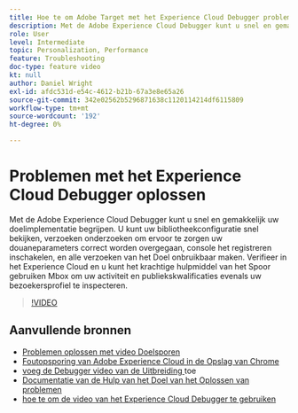 ```yaml
---
title: Hoe te om Adobe Target met het Experience Cloud Debugger problemen op te lossen
description: Met de Adobe Experience Cloud Debugger kunt u snel en gemakkelijk uw doelimplementatie begrijpen. U kunt uw bibliotheekconfiguratie snel bekijken, verzoeken onderzoeken om ervoor te zorgen uw douaneparameters correct worden overgegaan, console het registreren inschakelen, en alle verzoeken van het Doel onbruikbaar maken. Verifieer in het Experience Cloud en u kunt het krachtige hulpmiddel van het Spoor gebruiken Mbox om uw activiteit en publiekskwalificaties evenals uw bezoekersprofiel te inspecteren.
role: User
level: Intermediate
topic: Personalization, Performance
feature: Troubleshooting
doc-type: feature video
kt: null
author: Daniel Wright
exl-id: afdc531d-e54c-4612-b21b-67a3e8e65a26
source-git-commit: 342e02562b5296871638c1120114214df6115809
workflow-type: tm+mt
source-wordcount: '192'
ht-degree: 0%

---
```


# Problemen met het Experience Cloud Debugger oplossen

Met de Adobe Experience Cloud Debugger kunt u snel en gemakkelijk uw doelimplementatie begrijpen. U kunt uw bibliotheekconfiguratie snel bekijken, verzoeken onderzoeken om ervoor te zorgen uw douaneparameters correct worden overgegaan, console het registreren inschakelen, en alle verzoeken van het Doel onbruikbaar maken. Verifieer in het Experience Cloud en u kunt het krachtige hulpmiddel van het Spoor gebruiken Mbox om uw activiteit en publiekskwalificaties evenals uw bezoekersprofiel te inspecteren.

>[!VIDEO](https://video.tv.adobe.com/v/23115/?quality=12)

## Aanvullende bronnen

* [Problemen oplossen met video Doelsporen](troubleshoot-with-target-traces.md)
* [ Foutopsporing van Adobe Experience Cloud in de Opslag van Chrome ](https://chrome.google.com/webstore/detail/adobe-experience-cloud-de/ocdmogmohccmeicdhlhhgepeaijenapj)
* [ voeg de Debugger video van de Uitbreiding ](https://experienceleague.adobe.com/docs/debugger-learn/tutorials/experience-cloud-debugger/add-the-extension.html?lang=en) toe
* [ Documentatie van de Hulp van het Doel van het Oplossen van problemen ](https://experienceleague.adobe.com/docs/target/using/troubleshoot/troubleshooting-target.html?lang=en)
* [ hoe te om de video van het Experience Cloud Debugger te gebruiken ](https://experienceleague.adobe.com/docs/debugger-learn/tutorials/experience-cloud-debugger/use-the-experience-cloud-debugger.html?lang=en)
